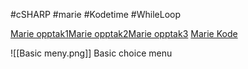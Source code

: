 #cSHARP #marie #Kodetime #WhileLoop

[Marie opptak1](https://www.youtube.com/watch?v=JTVv3HjyBkg)[Marie opptak2](https://www.youtube.com/watch?v=dqcJL-jQgHQ)[Marie opptak3](https://www.youtube.com/watch?v=f1ns27a3hQ4)
[Marie Kode](https://github.com/marieas/Emne3Mai2024/blob/main/KoseKonsollen/Program.cs) 


![[Basic meny.png]]
Basic choice menu